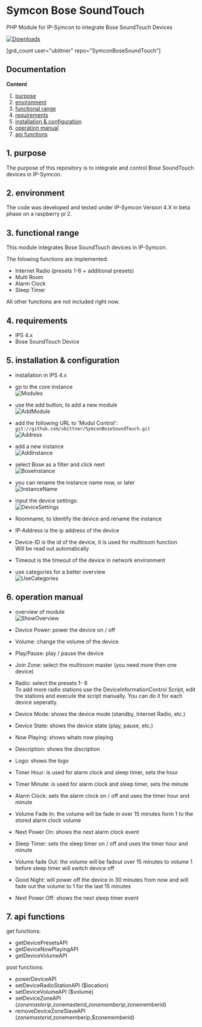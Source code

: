 # Symcon Bose SoundTouch

PHP Module for IP-Symcon to integrate Bose SoundTouch Devices

[![Downloads](https://img.shields.io/github/downloads/ubittner/SymconBoseSoundTouch/latest/total.svg)](https://github.com/ubittner/SymconBoseSoundTouch/releases/latest)

[grd_count user="ubittner" repo="SymconBoseSoundTouch"]

## Documentation

**Content**

1. [purpose](#1-purpose) 
2. [environment](#2-environment) 
3. [functional range](#3-functional-range) 
4. [requirements](#4-requirements)
5. [installation & configuration](#5-installation--configuration)
6. [operation manual](#6-operation-manual)
7. [api functions](#7-api-functions)

## 1. purpose

The purpose of this repository is to integrate and control Bose SoundTouch devices in IP-Symcon. 


## 2. environment

The code was developed and tested under IP-Symcon Version 4.X in beta phase on a raspberry pi 2. 


## 3. functional range

This module integrates Bose SoundTouch devices in IP-Symcon.

The folowing functions are implemented:
-  Internet Radio (presets 1-6 + additional presets)
-  Multi Room
-  Alarm Clock
-  Sleep Timer

All other functions are not included right now. 


## 4. requirements

- IPS 4.x
- Bose SoundTouch Device


## 5. installation & configuration

- installation in IPS 4.x

- go to the core instance  
![Modules](/Screenshots/01-modules.jpg)

- use the add button, to add a new module  
![AddModule](/Screenshots/02-addmodule.jpg)

- add the following URL to 'Modul Control':  
`git://github.com/ubittner/SymconBoseSoundTouch.git`  
![Address](/Screenshots/03-githubaddress.jpg)

- add a new instance  
![AddInstance](/Screenshots/04-addinstance.jpg)  


- select Bose as a filter and click next  
![BoseInstance](/Screenshots/05-boseinstance.jpg)  

- you can rename the instance name now, or later  
![InstanceName](/Screenshots/06-instancename.jpg)

- input the device settings:  
![DeviceSettings](/Screenshots/07-devicesettings.jpg)
- Roomname, to identify the device and rename the instance
- IP-Address is the ip address of the device
- Device-ID is the id of the device, it is used for multiroom function  
Will be read out automatically
- Timeout is the timeout of the device in network environment


- use categories for a better overview  
![UseCategories](/Screenshots/08-categories.jpg)

## 6. operation manual


- overview of module  
![ShowOverview](/Screenshots/09-overview.jpg)  

- Device Power: power the device on / off
- Volume: change the volume of the device
- Play/Pause: play / pause the device
- Join Zone: select the multiroom master (you need more then one device)
- Radio: select the presets 1- 6  
	To add more radio stations use the DeviceInformationControl Script, edit the stations and execute the script manually.
	You can do it for each device seperatly.
- Device Mode: shows the device mode (standby, Internet Radio, etc.)
- Device State: shows the device state (play, pause, etc.)
- Now Playing: shows whats now playing
- Description: shows the discription
- Logo: shows the logo
- Timer Hour: is used for alarm clock and sleep timer, sets the hour
- Timer Minute: is used for alarm clock and sleep timer, sets the minute
- Alarm Clock: sets the alarm clock on / off and uses the timer hour and minute 
- Volume Fade In: the volume will be fade in over 15 minutes form 1 to the stored alarm clock volume
- Next Power On: shows the next alarm clock event
- Sleep Timer: sets the sleep timer on / off and uses the timer hour and minute
- Volume fade Out: the volume will be fadout over 15 minutes to volume 1 before sleep timer will switch device off
- Good Night: will power off the device in 30 minutes from now and will fade out the volume to 1 for the last 15 minutes
- Next Power Off: shows the next sleep timer event


## 7. api functions

get functions:  

- getDevicePresetsAPI
- getDeviceNowPlayingAPI
- getDeviceVolumeAPI

post functions: 

- powerDeviceAPI
- setDeviceRadioStationAPI    ($location)
- setDeviceVolumeAPI          ($volume)
- setDeviceZoneAPI            ($zonemasterip,$zonemasterid,$zonememberip,$zonememberid)
- removeDeviceZoneSlaveAPI    ($zonemasterid,$zonememberip,$zonememberid)
